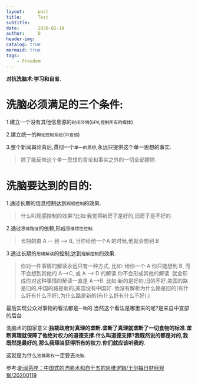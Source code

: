 ```yaml
---
layout:     post
title:      Test
subtitle:   
date:       2020-02-10
author:     D
header-img: 
catalog: true
mermaid: true
tags:
    - Freedom
---
```



**对抗洗脑术:学习和自省.**

# 洗脑必须满足的三个条件:

1.建立一个没有其他信息源的`封闭环境`(`GFW`,`控制所有的媒体`)<br>

2.建立统一的`舆论控制系统`(`中宣部`)<br>

3.整个新闻舆论背后,贯彻一个`单一的思想`,永远只提供这个单一思想的事实.<br>
>除了能反映这个单一思想的言论和事实之外的一切全部摒除.


# 洗脑要达到的目的:

1.通过长期的信息控制达到`观感控制`的效果.<br>
>什么叫观感控制的效果?比如:我觉得新房子是好的,旧房子是不好的.

2.通过`思维路径`的依赖,形成`思维惯性控制`.
>长期的由 A -- 到 --> B, 当你给他一个A 的时候,他就会想到 B

3.通过长期的`思维解读`的控制,达到`理解控制`的效果.
>你对一件事情的解读永远只有一种方式, 比如: 给你一个 A 你只能想到 B, 而不会想到其他的 A-->C, 或 A --> D 的解读.你不会形成其他的解读. 就会形成你对这种事情的解读一直是 A-->B. 比如:新的是好的,旧的不好.美国的路是旧的,中国的路是新的,美国没有中国好. 他没有解析为什么路是旧的(有什么好有什么不好),为什么路是新的(有什么好有什么不好).)

最后实现公众对事物的看法都是`一致`的.当然这个看法是哪里来的呢?是来自中宣部的后台.<br>

洗脑术的国家意义:**独裁政府对真理的垄断.垄断了真理就垄断了一切食物的标准.垄断真理就保障了他绝对权力的道德支撑.什么叫道德支撑?我既然说的都是对的,我既然是最好的,那么我理当获得所有的权力.你们就应该听我的.**<br>


这就是为什么`独裁政权`一定要去`洗脑`.

参考:[新闻茶座：中国式的洗脑术和自干五的思维逻辑/王剑每日财经观察/20200119](https://www.youtube.com/watch?v=A6bhP7Ku7K8)
